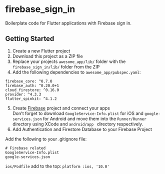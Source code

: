 # firebase_sign_in

Boilerplate code for Flutter applications with Firebase sign in.

## Getting Started

1. Create a new Flutter project
2. Download this project as a ZIP file
3. Replace your projects `awesome_app/lib/` folder with the `firebase_sign_in/lib/` folder from the ZIP
4. Add the following dependencies to `awesome_app/pubspec.yaml`:
```
firebase_core: ^0.7.0
firebase_auth: ^0.20.0+1
cloud_firestore: ^0.16.0
provider: ^4.3.3
flutter_spinkit: ^4.1.2
```
5. Create [Firebase](https://console.firebase.google.com) project and connect your apps \
    Don't forget to download `GoogleService-Info.plist` for iOS and `google-services.json` for Android and move them into the `Runner/Runner` directory using XCode and `android/app ` directory respectively.
6. Add Authentication and Firestore Database to your Firebase Project

Add the following to your .gitignore file:
```
# Firebase related
GoogleService-Info.plist
google-services.json
```

`ios/Podfile`
add to the top:
`platform :ios, '10.0'`
